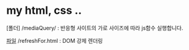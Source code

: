 # my html, css ..

[폴더] /mediaQuery/ : 반응형 사이트의 가로 사이즈에 따라 js함수 실행합니다.

[파일](http://blog.tnhot.com/myHTML/refreshFor.html) /refreshFor.html : DOM 강제 렌더링
